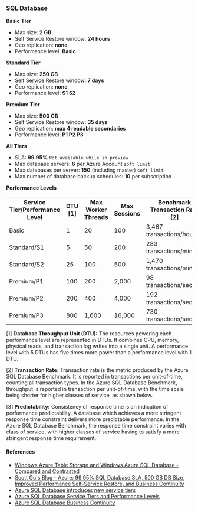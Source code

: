 ﻿### SQL Database

__Basic Tier__

* Max size: __2 GB__
* Self Service Restore window: __24 hours__
* Geo replication: __none__
* Performance level: __Basic__

__Standard Tier__

* Max size: __250 GB__
* Self Service Restore window: __7 days__
* Geo replication: __none__
* Performance level: __S1 S2__

__Premium Tier__

* Max size: __500 GB__
* Self Service Restore window: __35 days__
* Geo replication: __max 4 readable secondaries__
* Performance level: __P1 P2 P3__

__All Tiers__

* SLA: __99.95%__ `Not available while in preview`
* Max database servers: __6__ per Azure Account `soft limit`
* Max databases per server: __150__ (including master) `soft limit`
* Max number of database backup schedules: __10__ per subscription
 
__Performance Levels__

<table>
    <tbody>
      <tr>
        <th>
          Service Tier/Performance Level
        </th>
        <th>
          DTU [1]
        </th>
        <th>
          Max
          Worker
          Threads
        </th>
        <th>
          Max
          Sessions
        </th>
        <th>
          Benchmark Transaction Rate [2]
        </th>
        <th>
          Predictability [3]
        </th>
      </tr>
      <tr>
        <td>
          Basic
        </td>
        <td>
          1
        </td>
        <td>
          20
        </td>
        <td>
          100
        </td>
        <td>
          3,467 transactions/hour
        </td>
        <td>
          Good
        </td>
      </tr>
      <tr>
        <td>
          Standard/S1
        </td>
        <td>
          5
        </td>
        <td>
          50
        </td>
        <td>
          200
        </td>
        <td>
          283 transactions/minute
        </td>
        <td>
          Better
        </td>
      </tr>
      <tr>
        <td>
          Standard/S2
        </td>
        <td>
          25
        </td>
        <td>
          100
        </td>
        <td>
          500
        </td>
        <td>
          1,470 transactions/minute
        </td>
        <td>
          Better
        </td>
      </tr>
      <tr>
        <td>
          Premium/P1
        </td>
        <td>
          100
        </td>
        <td>
          200
        </td>
        <td>
          2,000
        </td>
        <td>
          98 transactions/second 
        </td>
        <td>
          Best
        </td>
      </tr>
      <tr>
        <td>
          Premium/P2
        </td>
        <td>
          200
        </td>
        <td>
          400
        </td>
        <td>
          4,000
        </td>
        <td>
          192 transactions/second
        </td>
        <td>
          Best
        </td>
      </tr>
      <tr>
        <td>
          Premium/P3
        </td>
        <td>
          800
        </td>
        <td>
          1,600
        </td>
        <td>
          16,000
        </td>
        <td>
          730 transactions/second
        </td>
        <td>
          Best
        </td>
      </tr>
    </tbody>
</table>

[1] __Database Throughput Unit (DTU):__ The resources powering each performance level are represented in DTUs. It combines CPU, memory, physical reads, and transaction log writes into a single unit. A performance level with 5 DTUs has five times more power than a performance level with 1 DTU.

[2] __Transaction Rate:__ Transaction rate is the metric produced by the Azure SQL Database Benchmark. It is reported in transactions per unit-of-time, counting all transaction types. In the Azure SQL Database Benchmark, throughput is reported in transaction per unit-of-time, with the time scale being shorter for higher classes of service, as shown below.

[3] __Predictability:__ Consistency of response time is an indication of performance predictability. A database which achieves a more stringent response time constraint delivers more predictable performance. In the Azure SQL Database Benchmark, the response time constraint varies with class of service, with higher classes of service having to satisfy a more stringent response time requirement.

#### References

* [Windows Azure Table Storage and Windows Azure SQL Database - Compared and Contrasted](http://msdn.microsoft.com/library/azure/jj553018.aspx)
* [Scott Gu's Blog - Azure: 99.95% SQL Database SLA, 500 GB DB Size, Improved Performance Self-Service Restore, and Business Continuity](http://weblogs.asp.net/scottgu/archive/2014/04/29/azure-99-95-sql-database-sla-500-gb-db-size-improved-performance-self-service-restore-and-business-continuity.aspx)
* [Azure SQL Database introduces new service tiers](http://blogs.msdn.com/b/windowsazure/archive/2014/04/24/azure-sql-database-introduces-new-service-tiers.aspx)
* [Azure SQL Database Service Tiers and Performance Levels](http://msdn.microsoft.com/en-us/library/azure/dn741336.aspx)
* [Azure SQL Database Business Continuity](http://msdn.microsoft.com/library/azure/hh852669.aspx)